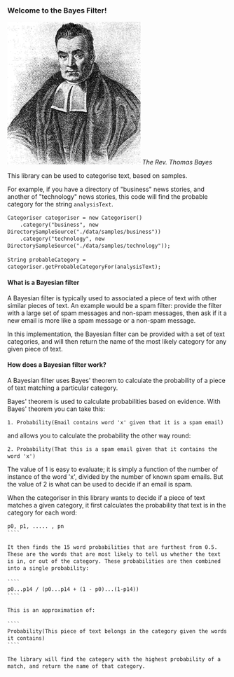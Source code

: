 ### Welcome to the Bayes Filter!

![Thomas\_Bayes.gif](./Thomas_Bayes.gif)
*The Rev. Thomas Bayes*

This library can be used to categorise text, based on samples.

For example, if you have a directory of "business" news stories, and another of "technology" news stories, this code will find the probable category for the string `analysisText`.

````
Categoriser categoriser = new Categoriser()
    .category("business", new DirectorySampleSource("./data/samples/business"))
    .category("technology", new DirectorySampleSource("./data/samples/technology"));
        
String probableCategory = categoriser.getProbableCategoryFor(analysisText);
````


#### What is a Bayesian filter

A Bayesian filter is typically used to associated a piece of text with other similar pieces of text. An example would be a spam filter: provide the filter with a large set of spam messages and non-spam messages, then ask if it a new email is more like a spam message or a non-spam message.

In this implementation, the Bayesian filter can be provided with a set of text categories, and will then return the name of the most likely category for any given piece of text.

#### How does a Bayesian filter work?

A Bayesian filter uses Bayes' theorem to calculate the probability of a piece of text matching a particular category.

Bayes' theorem is used to calculate probabilities based on evidence. With Bayes' theorem you can take this:

````
1. Probability(Email contains word 'x' given that it is a spam email)
````

and allows you to calculate the probability the other way round:

````
2. Probability(That this is a spam email given that it contains the word 'x')
````

The value of 1 is easy to evaluate; it is simply a function of the number of instance of the word 'x', divided by the number of known spam emails. But the value of 2 is what can be used to decide if an email is spam.

When the categoriser in this library wants to decide if a piece of text matches a given category, it first calculates the probability that text is in the category for each word:

`````
p0, p1, ..... , pn
````

It then finds the 15 word probabilities that are furthest from 0.5. These are the words that are most likely to tell us whether the text is in, or out of the category. These probabilities are then combined into a single probability:

````
p0...p14 / (p0...p14 + (1 - p0)...(1-p14))
````

This is an approximation of:

````
Probability(This piece of text belongs in the category given the words it contains)
````

The library will find the category with the highest probability of a match, and return the name of that category.

